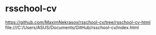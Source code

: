 # rsschool-cv
https://github.com/MaximNekrasov/rsschool-cv/tree/rsschool-cv-html
file:///C:/Users/ASUS/Documents/GitHub/rsschool-cv/index.html

